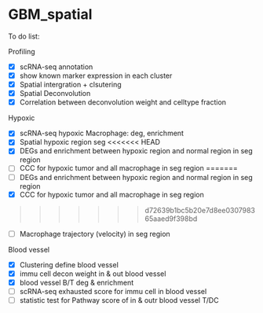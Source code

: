 # GBM_spatial
To do list:

Profiling

- [x] scRNA-seq annotation
- [x] show known marker expression in each cluster
- [x] Spatial intergration + clsutering
- [x] Spatial Deconvolution
- [x] Correlation between deconvolution weight and celltype fraction

Hypoxic

- [x] scRNA-seq hypoxic Macrophage: deg, enrichment
- [x] Spatial hypoxic region seg
<<<<<<< HEAD
- [x] DEGs and enrichment between hypoxic region and normal region in seg region
- [ ] CCC for hypoxic tumor and all macrophage in seg region
=======
- [ ] DEGs and enrichment between hypoxic region and normal region in seg region
- [x] CCC for hypoxic tumor and all macrophage in seg region
>>>>>>> d72639b1bc5b20e7d8ee030798365aaed9f398bd
- [ ] Macrophage trajectory (velocity) in seg region

Blood vessel

- [x] Clustering define blood vessel
- [x] immu cell decon weight in & out blood vessel
- [x] blood vessel B/T deg & enrichment
- [ ] scRNA-seq exhausted score for immu cell in blood vessel
- [ ] statistic test for Pathway score of in & outr blood vessel T/DC
